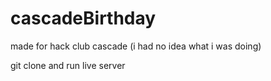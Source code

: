 # cascadeBirthday
made for hack club cascade (i had no idea what i was doing)

git clone and run live server
